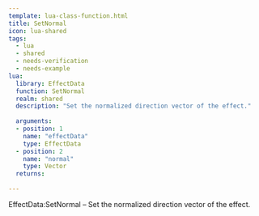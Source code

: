```yaml
---
template: lua-class-function.html
title: SetNormal
icon: lua-shared
tags:
  - lua
  - shared
  - needs-verification
  - needs-example
lua:
  library: EffectData
  function: SetNormal
  realm: shared
  description: "Set the normalized direction vector of the effect."
  
  arguments:
  - position: 1
    name: "effectData"
    type: EffectData
  - position: 2
    name: "normal"
    type: Vector
  returns:
    
---
```


<div class="lua__search__keywords">
EffectData:SetNormal &#x2013; Set the normalized direction vector of the effect.
</div>
